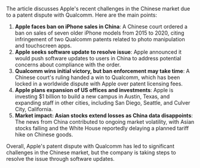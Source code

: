 The article discusses Apple's recent challenges in the Chinese market due to a patent dispute with Qualcomm. Here are the main points:

1. **Apple faces ban on iPhone sales in China**: A Chinese court ordered a ban on sales of seven older iPhone models from 2015 to 2020, citing infringement of two Qualcomm patents related to photo manipulation and touchscreen apps.
2. **Apple seeks software update to resolve issue**: Apple announced it would push software updates to users in China to address potential concerns about compliance with the order.
3. **Qualcomm wins initial victory, but ban enforcement may take time**: A Chinese court's ruling handed a win to Qualcomm, which has been locked in a worldwide dispute with Apple over patent licensing fees.
4. **Apple plans expansion of US offices and investments**: Apple is investing $1 billion to build a new campus in Austin, Texas, and expanding staff in other cities, including San Diego, Seattle, and Culver City, California.
5. **Market impact: Asian stocks extend losses as China data disappoints**: The news from China contributed to ongoing market volatility, with Asian stocks falling and the White House reportedly delaying a planned tariff hike on Chinese goods.

Overall, Apple's patent dispute with Qualcomm has led to significant challenges in the Chinese market, but the company is taking steps to resolve the issue through software updates.